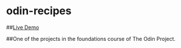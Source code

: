 # odin-recipes

##[Live Demo](https://m3ghnaa.github.io/odin-recipes/)

##One of the projects in the foundations course of The Odin Project.

